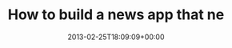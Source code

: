 ---
retweeted: false
source: <a href="http://quote.fm" rel="nofollow">QUOTEfm</a>
entities:
  hashtags: []
  symbols: []
  user_mentions: []
  urls:
  - url: http://t.co/z89M8Jlyxi
    expanded_url: http://quote.fm/blog.apps.npr.org/77416
    display_url: quote.fm/blog.apps.npr.…
    indices:
    - '79'
    - '101'
display_text_range:
- '0'
- '101'
favorite_count: '1'
id_str: '306103554735763457'
truncated: false
retweet_count: '0'
id: '306103554735763457'
possibly_sensitive: false
created_at: Mon Feb 25 18:09:09 +0000 2013
favorited: false
full_text: How to build a news app that never goes down and costs you practically
  nothing
lang: en
quote_url: http://quote.fm/blog.apps.npr.org/77416
tags:
- pesos:twitter
date: '2013-02-25T18:09:09+00:00'
src: https://twitter.com/bascht/status/306103554735763457
original_url: https://twitter.com/bascht/status/306103554735763457
type: twitter_tweet
text: How to build a news app that never goes down and costs you practically nothing
title: How to build a news app that ne

---